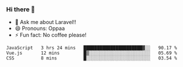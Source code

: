 ### Hi there 👋

<!--
**reubenwedson/reubenwedson** is a ✨ _special_ ✨ repository because its `README.md` (this file) appears on your GitHub profile.
Here are some ideas to get you started:
- 📫 How to reach me: 
- 🔭 I’m currently working on awesome talent app
- 🌱 I’m currently learning extreme Vue js technical stuffs
- 👯 I’m looking to collaborate on start ups challenges
- 🤔 I’m looking for help with time
-->
- 💬 Ask me about Laravel!!
- 😄 Pronouns: Oppaa
- ⚡ Fun fact: No coffee please!

<!--START_SECTION:waka-->
```text
JavaScript   3 hrs 24 mins   ██████████████████████▓░░   90.17 % 
Vue.js       12 mins         █▒░░░░░░░░░░░░░░░░░░░░░░░   05.69 % 
CSS          8 mins          █░░░░░░░░░░░░░░░░░░░░░░░░   03.54 % 
```
<!--END_SECTION:waka-->
